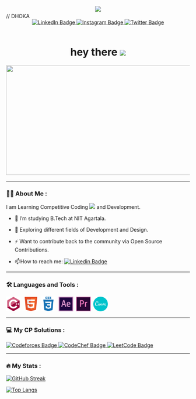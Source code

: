 <!-- 
Guide for most of what is done here
https://www.sitepoint.com/github-profile-readme/
-->
<div id="header" align="center">
  <img src="https://media.giphy.com/media/M9gbBd9nbDrOTu1Mqx/giphy.gif" width="100"/>
</div>
// DHOKA
  <div id="badges" align="center">
  <a href="https://linkedin.com/in/adityakanu">
    <img src="https://img.shields.io/badge/LinkedIn-blue?style=for-the-badge&logo=linkedin&logoColor=white" alt="LinkedIn Badge"/>
  </a>
  <a href="https://instagram.com/adityakanu_">
    <img src="https://img.shields.io/badge/Instagram-red?style=for-the-badge&logo=instagram&logoColor=white" alt="Instagram Badge"/>
  </a>
  <a href="https://twitter.com/adityakanu_">
    <img src="https://img.shields.io/badge/Twitter-blue?style=for-the-badge&logo=twitter&logoColor=white" alt="Twitter Badge"/>
  </a>
</div>
<div align="center"><img src="https://komarev.com/ghpvc/?username=adityakanu&style=flat-square&color=blue" alt=""/>
  <h1>
  hey there
  <img src="https://media.giphy.com/media/hvRJCLFzcasrR4ia7z/giphy.gif" width="30px"/>
</h1>
  <img src="https://media.giphy.com/media/dWesBcTLavkZuG35MI/giphy.gif" width="600" height="300"/>
  </div>
  
  ---

### :man_technologist: About Me :

I am Learning Competitive Coding <img src="https://media.giphy.com/media/WUlplcMpOCEmTGBtBW/giphy.gif" width="30">  and Development.

- :telescope: I’m studying B.Tech at NIT Agartala.

- :seedling: Exploring different fields of Development and Design.

- :zap: Want to contribute back to the community via Open Source Contributions.

- :mailbox:How to reach me: [![Linkedin Badge](https://img.shields.io/badge/LinkedIn-blue?style=flat&logo=linkedin&logoColor=white)](https://linkedin.com/in/adityakanu)
 
---

### :hammer_and_wrench: Languages and Tools :

<img src="https://github.com/devicons/devicon/blob/master/icons/cplusplus/cplusplus-original.svg"  title="CPP" alt="CPP" width="40" height="40"/>&nbsp;
<img src="https://github.com/devicons/devicon/blob/master/icons/html5/html5-original.svg" title="HTML5" alt="HTML" width="40" height="40"/>&nbsp;
<img src="https://github.com/devicons/devicon/blob/master/icons/css3/css3-plain-wordmark.svg"  title="CSS3" alt="CSS" width="40" height="40"/>&nbsp;
<img src="https://github.com/devicons/devicon/blob/master/icons/aftereffects/aftereffects-original.svg" title="AFEFF" alt="AFEF" width="40" height="40"/>&nbsp;
<img src="https://github.com/devicons/devicon/blob/master/icons/premierepro/premierepro-original.svg" title="PREMIERE" alt="PRM" width="40" height="40"/>&nbsp;
<img src="https://github.com/devicons/devicon/blob/master/icons/canva/canva-original.svg" title="CANVA" alt="CANVA" width="40" height="40"/>&nbsp;
 
 ---
### :computer: My CP Solutions :

  <div id="badges">
  <a href="https://github.com/adityakanu/Codeforces">
    <img src="https://img.shields.io/badge/Codeforces-blue?style=for-the-badge&logo=Codeforces&logoColor=white" alt="Codeforces Badge"/>
  </a>
  <a href="https://github.com/adityakanu/CodeChef">
    <img src="https://img.shields.io/badge/CodeChef-red?style=for-the-badge&logo=Codechef&logoColor=white" alt="CodeChef Badge"/>
  </a>
  <a href="https://github.com/adityakanu/LeetCode">
    <img src="https://img.shields.io/badge/LeetCode-purple?style=for-the-badge&logo=Leetcode&logoColor=white" alt="LeetCode Badge"/>
  </a>
</div>

 ---
### :fire: My Stats :
[![GitHub Streak](http://github-readme-streak-stats.herokuapp.com?user=adityakanu&theme=dark&background=000000)](https://git.io/streak-stats)<div></div>
<!--
use this instead of above ones when you are good enough
![Anurag's GitHub stats](https://github-readme-stats.vercel.app/api?username=adityakanu&hide=issues&count_private=true&show_icons=true&theme=radical)<div></div>
-->
[![Top Langs](https://github-readme-stats.vercel.app/api/top-langs/?username=adityakanu&theme=vision-friendly-dark)](https://github.com/anuraghazra/github-readme-stats)








